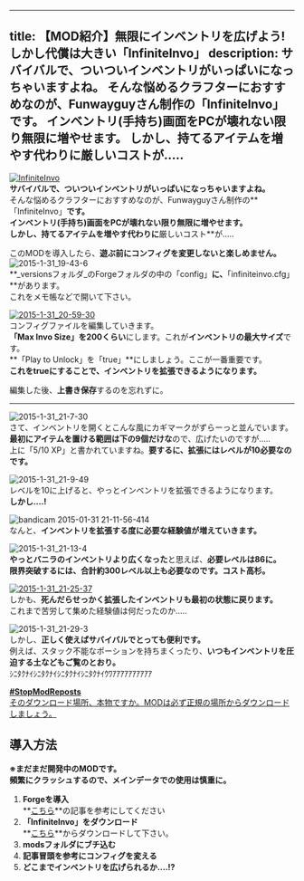 
---
title: 【MOD紹介】無限にインベントリを広げよう! しかし代償は大きい「InfiniteInvo」
description: サバイバルで、ついついインベントリがいっぱいになっちゃいますよね。
 そんな悩めるクラフターにおすすめなのが、Funwayguyさん制作の「InfiniteInvo」です。
 インベントリ(手持ち)画面をPCが壊れない限り無限に増やせます。
 しかし、持てるアイテムを増やす代わりに厳しいコストが…..
---

[![InfiniteInvo](https://cdn-ak.f.st-hatena.com/images/fotolife/s/sasigume/20210208/20210208150701.png)](#8/c/8c8f88bb.png "InfiniteInvo")  
**サバイバルで、ついついインベントリがいっぱいになっちゃいますよね。**   
そんな悩めるクラフターにおすすめなのが、Funwayguyさん制作の**「InfiniteInvo」**です。  
**インベントリ(手持ち)画面をPCが壊れない限り無限に増やせます。**  
しかし、持てるアイテムを増やす代わりに**厳しいコスト**が…..

このMODを導入したら、**遊ぶ前にコンフィグを変更しないと楽しめません。**  
![2015-1-31_19-43-6](https://cdn-ak.f.st-hatena.com/images/fotolife/s/sasigume/20210208/20210208153025.jpg)  
**_versionsフォルダ_のForgeフォルダの中の「config」**に、**「infiniteinvo.cfg」**があります。  
これをメモ帳などで開いて下さい。 

[![2015-1-31_20-59-30](https://cdn-ak.f.st-hatena.com/images/fotolife/s/sasigume/20210208/20210208130112.jpg)](#1/0/10b95cfc.jpg "2015-1-31_20-59-30")  
コンフィグファイルを編集していきます。  
**「Max Invo Size」を200くらい**にします。これが**インベントリの最大サイズ**です。  
**「Play to Unlock」を「true」**にしましょう。ここが一番重要です。  
**これをtrueにすることで、インベントリを拡張できるようになります。**

編集した後、**上書き保存**するのを忘れずに。

---

![2015-1-31_21-7-30](https://cdn-ak.f.st-hatena.com/images/fotolife/s/sasigume/20210208/20210208125342.jpg)  
さて、インベントリを開くとこんな風にカギマークがずらーっと並んでいます。  
**最初にアイテムを置ける範囲は下の9個だけな**ので、広げたいのですが…..  
上に「5/10 XP」と書かれていますね。**要するに、拡張にはレベルが10必要なのです。**

![2015-1-31_21-9-49](https://cdn-ak.f.st-hatena.com/images/fotolife/s/sasigume/20210208/20210208175106.jpg)  
レベルを10に上げると、やっとインベントリを拡張できるようになります。  
**しかし….!**

![bandicam 2015-01-31 21-11-56-414](https://cdn-ak.f.st-hatena.com/images/fotolife/s/sasigume/20210208/20210208134420.jpg)  
なんと、**インベントリを拡張する度に必要な経験値が増えていきます。**

![2015-1-31_21-13-4](https://cdn-ak.f.st-hatena.com/images/fotolife/s/sasigume/20210208/20210208174730.jpg)  
**やっとバニラのインベントリより広くなった**と思えば、**必要レベルは86に。**  
**限界突破するには、合計約300レベル以上も必要なのです。コスト高杉。**

[![2015-1-31_21-25-37](https://cdn-ak.f.st-hatena.com/images/fotolife/s/sasigume/20210208/20210208144535.jpg)](#7/9/7954ffa0.jpg "2015-1-31_21-25-37")  
しかも、**死んだらせっかく拡張したインベントリも最初の状態に戻ります。**  
これまで苦労して集めた経験値は何だったのか…..

![2015-1-31_21-29-3](https://cdn-ak.f.st-hatena.com/images/fotolife/s/sasigume/20210208/20210208142508.jpg)  
しかし、**正しく使えばサバイバルでとっても便利です。**  
例えば、スタック不能なポーションを持ちまくったり、**いつもインベントリを圧迫する土などもご覧のとおり。**  
ｼﾆﾀｸﾅｲｼﾆﾀｸﾅｲｼﾆﾀｸﾅｲｼﾆﾀｸﾅｲｳﾜｱｱｱｱｱｱｱｱｱｱ

[**#StopModReposts**  
そのダウンロード場所、本物ですか。MODは必ず正規の場所からダウンロードしましょう。](https://www.napoan.com/stop-mod-reposts/)

## 導入方法 

**※まだまだ開発中のMODです。  
頻繁にクラッシュするので、メインデータでの使用は慎重に。**

1.  **Forgeを導入**  
    **[こちら](/new-way-to-install-mod/#forge-inst)**の記事を参考にしてください
2.  **「InfiniteInvo」をダウンロード**  
    **[こちら](http://www.minecraftforum.net/forums/mapping-and-modding/minecraft-mods/2336005-infiniteinvo-all-the-inventory-space-a-player "MOD「InfiniteInvo」のダウンロード")**からダウンロードして下さい。
3.  **modsフォルダにブチ込む** 
4.  **記事冒頭を参考にコンフィグを変える**
5.  **どこまでインベントリを広げられるか….!?**
